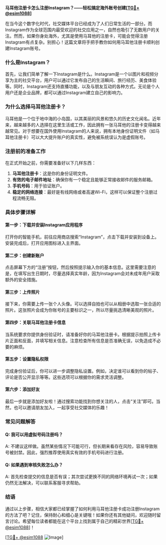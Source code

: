**马耳他注册卡怎么注册Instagram？——轻松搞定海外账号创建[[TG💪+ @esim1088](https://t.me/s/esim1088)]**

在当今这个数字化时代，社交媒体平台已经成为了人们日常生活的一部分。而Instagram作为全球范围内最受欢迎的社交应用之一，自然也吸引了无数用户的关注。然而，如果你身处海外，尤其是使用马耳他的注册卡，可能会觉得注册Instagram有点复杂。别担心！这篇文章将手把手教你如何用马耳他注册卡顺利创建Instagram账号。

### 什么是Instagram？

首先，让我们简单了解一下Instagram是什么。Instagram是一个以图片和视频分享为主的社交平台，用户可以通过它发布自己的生活瞬间、旅行经历、美食体验等。同时，Instagram还支持直播功能，以及与朋友互动的各种方式。无论是个人用户还是企业品牌，都可以通过Instagram建立自己的影响力。

### 为什么选择马耳他注册卡？

马耳他是一个位于地中海的小岛国，以其美丽的风景和悠久的历史文化闻名。近年来，越来越多的人选择在这里生活或工作，因此拥有一张马耳他的注册卡变得越来越常见。对于想要在国外使用Instagram的人来说，拥有本地身份证明文件（如马耳他注册卡）可以大大提升账户的真实性，避免被系统误认为是虚假账号。

### 注册前的准备工作

在正式开始之前，你需要准备好以下几样东西：

1. **马耳他注册卡**：这是你的身份证明文件。
2. **有效的电子邮件地址**：确保你有一个稳定且能够正常接收邮件的服务邮箱。
3. **手机号码**：用于验证账户。
4. **稳定的网络连接**：最好是有线网络或者高速Wi-Fi，这样可以保证整个注册过程流畅无阻。

### 具体步骤详解

#### 第一步：下载并安装Instagram应用程序

打开你的智能手机，前往应用商店搜索“Instagram”，点击下载并安装到设备上。安装完成后，打开应用图标进入主界面。

#### 第二步：创建新账户

点击屏幕下方的“注册”按钮，然后按照提示输入你的基本信息。这里需要注意的是，在填写出生日期时，尽量选择真实年龄，因为Instagram会对未成年用户采取额外的安全措施。

#### 第三步：上传照片

接下来，你需要上传一张个人头像。可以选择自拍也可以从相册中选取一张合适的照片。这张照片会成为你账号的主要标识之一，所以尽量挑选清晰美观的照片。

#### 第四步：关联马耳他注册卡信息

当系统要求你提供身份验证时，请准备好你的马耳他注册卡。根据提示拍照上传卡片正面和反面，并填写相关信息。注意检查所有信息是否准确无误，以免造成不必要的麻烦。

#### 第五步：设置隐私权限

完成身份验证后，你可以进一步调整隐私设置。例如，决定谁可以看到你的帖子、评论是否公开显示等等。这些选项可以根据你的需求灵活调整。

#### 第六步：添加好友

最后一步就是添加好友啦！通过搜索功能找到你想关注的人，点击“关注”即可。当然，也可以邀请朋友加入，一起享受社交媒体的乐趣！

### 常见问题解答

#### Q: 我可以用虚拟号码注册吗？
A: 不建议这样做。虽然某些情况下可能可行，但长期来看存在风险，容易导致账号被封禁。因此，强烈推荐使用真实有效的手机号码进行注册。

#### Q: 如果遇到审核失败怎么办？
A: 首先检查提交的信息是否有误；其次尝试更换不同的网络环境再试一次；如果仍然无法解决，可以联系客服寻求帮助。

### 结语

通过以上步骤，相信大家都已经掌握了如何利用马耳他注册卡成功注册Instagram的方法了吧？记住，保持耐心和细心是关键哦！如果你还有其他疑问，欢迎随时留言讨论。希望每位读者都能在这个平台上找到属于自己的精彩世界[[TG💪+ @esim1088](https://t.me/s/esim1088)]！

[[TG💪+ @esim1088](https://t.me/s/esim1088) ![Image](https://i.postimg.cc/4NQfJmqS/Snipaste-2025-05-13-00-14-12.png)]